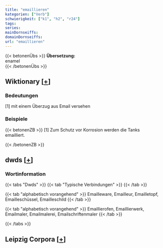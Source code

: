 ```yaml
---
title: "emaillieren"
kategorien: ["Verb"]
schwierigkeit: ["k1", "h2", "r24"]
tags:
series:
mainDornseiffs:
domainDornseiffs:
url: "emaillieren"
---
```


{{< betonenÜbs >}}
**Übersetzung:**  
enamel  
{{< /betonenÜbs >}}

## Wiktionary [[+](https://de.wiktionary.org/wiki/emaillieren)]

### Bedeutungen
[1] mit einem Überzug aus Email versehen  

### Beispiele
{{< betonenZB >}}
[1] Zum Schutz vor Korrosion werden die Tanks emailliert.  

{{< /betonenZB >}}


## dwds [[+](https://www.dwds.de/wb/emaillieren)]

### Wortinformation
{{< tabs "Dwds" >}}
{{< tab "Typische Verbindungen" >}}
{{< /tab >}}

{{< tab "alphabetisch vorangehend" >}}
Emailleware, Emailleur, Emailletopf, Emailleschüssel, Emailleschild
{{< /tab >}}

{{< tab "alphabetisch vorangehend" >}}
Emaillierofen, Emaillierwerk, Emailmaler, Emailmalerei, Emailschriftenmaler
{{< /tab >}}

{{< /tabs >}}

## Leipzig Corpora [[+](https://corpora.uni-leipzig.de/en/res?word=emaillieren&corpusId=deu_newscrawl-public_2018)]

